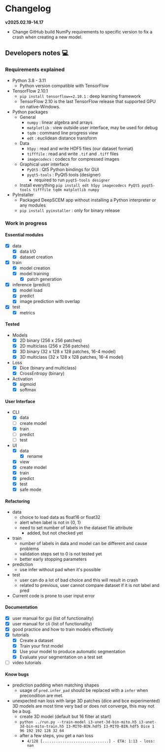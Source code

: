 # Changelog

**v2025.02.19-14.17**
* Change GitHub build NumPy requirements to specific version to fix a crash when creating a new model.


## Developers notes 💻

### Requirements explained

* Python 3.8 - 3.11
  * Python version compatible with TensorFlow 
* TensorFlow 2.10.1
  * `pip install tensorflow==2.10.1` : deep learning framework
  * TensorFlow 2.10 is the last TensorFlow release that supported GPU on native-Windows.
* Python packages
  * General
    * `numpy` : linear algebra and arrays
    * `matplotlib` : view outside user interface, may be used for debug
    * `tqdm` : command line progress view
    * `edt` : euclidean distance transform
  * Data
    * `h5py` : read and write HDF5 files (our dataset format)
    * `tifffile` : read and write `.tif` and `.tiff` files
    * `imagecodecs` : codecs for compressed images
  * Graphical user interface
    * `PyQt5` : Qt5 Python bindings for GUI
    * `pyqt5-tools` : PyQt5 tools (designer)
      * required to run `pyqt5-tools designer`
  * Install everything `pip install edt h5py imagecodecs PyQt5 pyqt5-tools tifffile tqdm matplotlib numpy`
* PyInstaller
  * Packaged DeepSCEM app without installing a Python interpreter or any modules
  * `pip install pyinstaller` : only for binary release


### Work in progress
#### Essential modules

* [x] data
  * [x] data I/O
  * [x] dataset creation
* [x] train
  * [x] model creation
  * [x] model training
    * [x] patch generation
* [x] inference (predict)
  * [x] model load
  * [x] predict
  * [x] image prediction with overlap
* [x] test
  * [x] metrics

#### Tested

* Models
  * [x] 2D binary (256 x 256 patches)
  * [x] 2D multiclass (256 x 256 patches)
  * [x] 3D binary (32 x 128 x 128 patches, 16-4 model)
  * [x] 3D multiclass (32 x 128 x 128 patches, 16-4 model)
* Loss
  * [x] Dice (binary and multiclass)
  * [x] CrossEntropy (binary)
* Activation
  * [x] sigmoid
  * [x] softmax

#### User Interface

* CLI
  * [x] data
  * [ ] create model
  * [x] train
  * [ ] predict
  * [ ] test
* UI
  * [x] data
    * [x] rename
  * [x] view
  * [x] create model
  * [x] train
  * [x] predict
  * [x] test
  * [x] safe mode

#### Refactoring

* data
  * choice to load data as float16 or float32
  * alert when label is not in {0, 1}
  * need to set number of labels in the dataset file attribute
    * added, but not checked yet
* train
  * number of labels in data and model can be different and cause problems
  * validation steps set to 0 is not tested yet
  * better early stopping parameters
* prediction
  * use infer without pad when it's possible
* test
  * user can do a lot of bad choice and this will result in crash
  * related to previous, user cannot compare dataset if it is not label and pred
* Current code is prone to user input error

#### Documentation

* [x] user manual for gui (list of functionality)
* [x] user manual for cli (list of functionality)
* [x] good practice and how to train models effectively
* [x] tutorials
  * [x] Create a dataset
  * [x] Train your first model
  * [x] Use your model to produce automatic segmentation
  * [x] Evaluate your segmentation on a test set
* [ ] video tutorials

#### Know bugs

* prediction padding when matching shapes
  * usage of `pred.infer_pad` should be replaced with a `infer` when precondition
    are met.
* unexpected nan loss with large 3D patches (dice and bce experimented)
  3D models are most time very bad or does not converge, this may not be a bug.
  * create 3D model (default but 16 filter at start)
  * `python ../run.py --train-model i3-unet-3d-bin-mito.h5 i3-unet-3d-bin-mito-train.h5 I3-MITO-BIN.hdf5 I3-MITO-BIN.hdf5 Dice 1 96 192 192 128 32 64`
  * after a few steps, you get a nan loss
    * `4/128 [..............................] - ETA: 1:13 - loss: nan`
